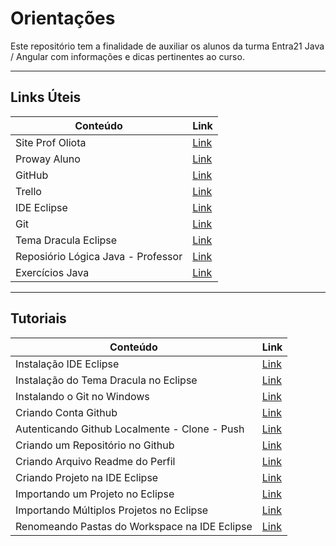 # Orientações

Este repositório  tem a finalidade de auxiliar os alunos da turma Entra21 Java / Angular com informações e dicas pertinentes ao curso.

---

## Links Úteis

| Conteúdo | Link |
|------|---------|
|Site Prof Oliota|[Link](https://oliota.com)
|Proway Aluno|[Link](https://externo.proway.com.br/login-aluno)
|GitHub|[Link](https://github.com/)
|Trello|[Link](https://trello.com/)
|IDE Eclipse|[Link](https://www.eclipse.org/downloads/packages/installer)
|Git|[Link](https://git-scm.com/)
|Tema Dracula Eclipse|[Link](https://draculatheme.com/)
|Reposiório Lógica Java - Professor|[Link](https://github.com/oliota/entra21-aulas-logica-java)
|Exercícios Java|[Link](https://github.com/seiler-emerson/Exercicios_Java)

---

## Tutoriais

| Conteúdo | Link |
|------|---------|
|Instalação IDE Eclipse|[Link](https://www.youtube.com/watch?v=cuq6E6lrbKc&t)
|Instalação do Tema Dracula no Eclipse|[Link](https://www.youtube.com/watch?v=0uphTI4YCVw&)
|Instalando o Git no Windows|[Link](https://www.youtube.com/watch?v=TNOaiLsaHWg)
|Criando Conta Github|[Link](https://www.youtube.com/watch?v=7eSTGI7pckU)
|Autenticando Github Localmente - Clone - Push|[Link](https://www.youtube.com/watch?v=DfZXmpJBY8g)
|Criando um Repositório no Github|[Link](https://www.youtube.com/watch?v=dPwZdSwLAlI)
|Criando Arquivo Readme do Perfil|[Link](https://www.youtube.com/watch?v=w_I72wVVTDE)
|Criando Projeto na IDE Eclipse|[Link](https://www.youtube.com/watch?v=MnbOvxmOET0)
|Importando um Projeto no Eclipse|[Link](https://www.youtube.com/watch?v=R-8OF9ipeT8)
|Importando Múltiplos Projetos no Eclipse|[Link](https://www.youtube.com/watch?v=xmMX_8XTyAY)
|Renomeando Pastas do Workspace na IDE Eclipse|[Link](https://www.youtube.com/watch?v=xPUZNtjBQSM)

